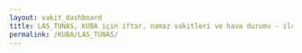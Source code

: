 ```yaml
---
layout: vakit_dashboard
title: LAS_TUNAS, KUBA için iftar, namaz vakitleri ve hava durumu - ilçe/eyalet seç
permalink: /KUBA/LAS_TUNAS/
---
```


<script type="text/javascript">
  var GLOBAL_COUNTRY = 'KUBA';
  var GLOBAL_CITY = 'LAS_TUNAS';
  var GLOBAL_STATE = '';
  var lat = 72;
  var lon = 21;
</script>

